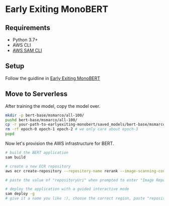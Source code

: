 # Early Exiting MonoBERT

## Requirements

- Python 3.7+
- AWS CLI
- [AWS SAM CLI](https://docs.aws.amazon.com/serverless-application-model/latest/developerguide/serverless-sam-cli-install.html)

## Setup

Follow the guidline in [Early Exiting MonoBERT](https://github.com/castorini/earlyexiting-monobert)

## Move to Serverless

After training the model, copy the model over.

```bash
mkdir -p bert-base/msmarco/all-100/
pushd bert-base/msmarco/all-100/
cp -r your-path-to-earlyexiting-monobert/saved_models/bert-base/msmarco/all-42/ .
rm -rf epoch-0 epoch-1 epoch-2 # we only care about epoch-3
popd
```

Now let's provision the AWS infrastructure for BERT.

```bash
# build the BERT application
sam build

# create a new ECR repository
aws ecr create-repository --repository-name rerank --image-scanning-configuration scanOnPush=true --image-tag-mutability MUTABLE

# paste the value of "repositoryUri" when prompted to enter "Image Repository for RerankFunction" later

# deploy the application with a guided interactive mode
sam deploy -g
# give it a name you like :), choose the correct region, paste "repositoryUri" value and answer yes
```

